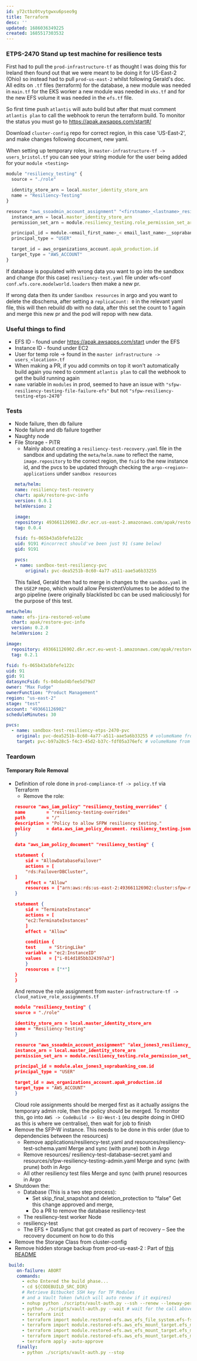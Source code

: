 ```yaml
---
id: y72ctbz0tvytgwxu6pseo9g
title: Terraform
desc: ''
updated: 1686036349225
created: 1685517303532
---
```

### ETPS-2470 Stand up test machine for resilience tests
First had to pull the `prod-infrastructure-tf` as thought I was doing this for Ireland then found out that we were meant to be doing it for US-East-2 (Ohio) so instead had to pull `prod-us-east-2` whilst following Gerald's doc.
All edits on `.tf` files (terraform) for the database, a new module was needed in `main.tf` for the EKS worker a new module was needed in `eks.tf` and for the new EFS volume it was needed in the `efs.tf` file.

So first time push `atlantis` will auto build but after that must comment `atlantis plan` to call the webhook to rerun the terraform build.
To monitor the status you must go to https://apak.awsapps.com/start#/

Download `cluster-config` repo for correct region, in this case 'US-East-2', and make changes following document, new yaml.

When setting up temporary roles, in `master-infrastructure-tf -> users_bristol.tf` you can see your string module for the user being added for your `module <testing>`

```js
module "resiliency_testing" {
  source = "./role"

  identity_store_arn = local.master_identity_store_arn
  name = "Resiliency-Testing"
}

resource "aws_ssoadmin_account_assignment" "<firstname>_<lastname>_resiliency_testing" {
  instance_arn = local.master_identity_store_arn
  permission_set_arn = module.resiliency_testing.role_permission_set_arn

  principal_id = module.<email_first_name>_< email_last_name>__soprabanking_com.id
  principal_type = "USER"

  target_id = aws_organizations_account.apak_production.id
  target_type = "AWS_ACCOUNT"
}
```

If database is populated with wrong data you want to go into the sandbox and change (for this case) `resiliency-test.yaml` file under wfs-conf `conf.wfs.core.modelworld.loaders` then make a new pr.

If wrong data then its under `Sandbox resources` in argo and you want to delete the dbschema, after setting a `replicaCount: 0` in the relevant yaml file, this will then rebuild db with no data, after this set the count to 1 again and merge this new pr and the pod will repop with new data.


### Useful things to find
- EFS ID - found under https://apak.awsapps.com/start under the EFS
- Instance ID - found under EC2
- User for temp role -> found in the `master infrastructure -> users_<location>.tf`
- When making a PR, if you add commits on top it won't automatically build again you need to comment `atlantis plan` to call the webhook to get the build running again
- `name` variable in `modules` in prod, seemed to have an issue with `"sfpw-resiliency-testing-file-failure-efs"` but not `"sfpw-resiliency-testing-etps-2470"`

### Tests
- Node failure, then db failure
- Node failure and db failure together
- Naughty node
- File Storage - PiTR
    - Mainly about creating a `resiliency-test-recovery.yaml` file in the sandbox and updating the `meta/helm.name` to reflect the name, `image.repository` to the correct region, the `fsid` to the new instance id, and the pvcs to be updated through checking the `argo-<region>-applications` under `sandbox resources`
    ```yaml
    meta/helm:
    name: resiliency-test-recovery
    chart: apak/restore-pvc-info
    version: 0.0.1
    helmVersion: 2

    image:
    repository: 493661126902.dkr.ecr.us-east-2.amazonaws.com/apak/restore-pvc-info
    tag: 0.0.4

    fsid: fs-065b43a5bfefe122c
    uid: 9191 #incorrect should've been just 91 (same below)
    gid: 9191

    pvcs:
    - name: sandbox-test-resiliency-pvc
        original: pvc-dea5251b-8c60-4a77-a511-aae5a6b33255
    ```
    This failed, Gerald then had to merge in changes to the `sandbox.yaml` in the `USE2P` repo, which would allow PersistentVolumes to be added to the argo pipeline (were originally blacklisted bc can be used maliciously) for the purpose of this test.

```yaml
meta/helm:
  name: efs-jira-restored-volume
  chart: apak/restore-pvc-info
  version: 0.2.0
  helmVersion: 2

image:
  repository: 493661126902.dkr.ecr.eu-west-1.amazonaws.com/apak/restore-pvc-info
  tag: 0.2.1

fsid: fs-065b43a5bfefe122c
uid: 91
gid: 91
datasyncFsid: fs-04bdad4bfee5d79d7
owner: "Max Fudge"
ownerFunction: "Product Management"
region: "us-east-2"
stage: "test"
account: "493661126902"
scheduleMinutes: 30

pvcs:
  - name: sandbox-test-resiliency-etps-2470-pvc
    original: pvc-dea5251b-8c60-4a77-a511-aae5a6b33255 # volumeName from sandbox-test-resiliency-pvc (in resiliency-test-recover its mapped as sandbox-test-resiliency-recovered-pv)
    target: pvc-b97a28c5-f4c3-45d2-b37c-fdf05a376efc # volumeName from target sandbox-test-resiliency-etps-2470-pvc
```

### Teardown
#### Temporary Role Removal
- Definition of role done in `prod-compliance-tf -> policy.tf` via Terraform
    - Remove the role:
    ```json
    resource "aws_iam_policy" "resiliency_testing_overrides" {
    name        = "resiliency-testing-overrides"
    path        = "/"
    description = "Policy to allow SFPW resiliency testing."
    policy      = data.aws_iam_policy_document. resiliency_testing.json
    }

    data "aws_iam_policy_document" "resiliency_testing" {

    statement {
        sid = "AllowDatabaseFailover"
        actions = [
        "rds:FailoverDBCluster",
    ]
        effect = "Allow"
        resources = ["arn:aws:rds:us-east-2:493661126902:cluster:sfpw-resiliency-testing-cluster"]
    }

    statement {
        sid = "TerminateInstance"
        actions = [
        "ec2:TerminateInstances"
        ]
        effect = "Allow"

        condition {
        test     = "StringLike"
        variable = "ec2:InstanceID"
        values   = ["i-014d185bb324397a3"]
        }
        resources = ["*"]
    }
    }
    ```
    And remove the role assignment from `master-infrastructure-tf -> cloud_native_role_assignments.tf`
    ```json
    module "resiliency_testing" {
    source = "./role"

    identity_store_arn = local.master_identity_store_arn
    name = "Resiliency-Testing"
    }

    resource "aws_ssoadmin_account_assignment" "alex_jones3_resiliency_testing" {
    instance_arn = local.master_identity_store_arn
    permission_set_arn = module.resiliency_testing.role_permission_set_arn

    principal_id = module.alex_jones3_soprabanking_com.id
    principal_type = "USER"

    target_id = aws_organizations_account.apak_production.id
    target_type = "AWS_ACCOUNT"
    }
    ```
    Cloud role assignments should be merged first as it actually assigns the temporary admin role, then the policy should be merged. To monitor this, go into `AWS -> CodeBuild -> EU-West-1` (eu despite doing in OHIO as this is where we centralise), then wait for job to finish
-	Remove the SFP-W instance. This needs to be done in this order (due to dependencies between the resources)
    - Remove applications/resiliency-test.yaml and resources/resiliency-test-schema.yaml Merge and sync (with prune) both in Argo
    - Remove resources/ resiliency-test-database-secret.yaml and resources/sfpw-resiliency-testing-admin.yaml Merge and sync (with prune) both in Argo
    - All other resiliency test files Merge and sync (with prune) resources in Argo
-	Shutdown the:
    - Database (This is a two step process): 
        - Set skip_final_snapshot and deletion_protection to “false” Get this change approved and merge, 
        - Do a PR to remove the database resiliency-test
    - The resiliency-test worker Node
    - resiliency-test 
    - The EFS + DataSync that got created as part of recovery – See the recovery document on how to do this
-	Remove the Storage Class from cluster-config
- Remove hidden storage backup from prod-us-east-2 : Part of [this README](https://bitbucket.apak.delivery/projects/IN/repos/documentation/browse/filesystem-recovery/restoring_an_efs_backup.md)
```yaml
 build:
    on-failure: ABORT
    commands:
      - echo Entered the build phase...
      - cd ${CODEBUILD_SRC_DIR}
      # Retrieve Bitbucket SSH key for TF Modules 
      # and a Vault Token (which will auto renew if it expires) 
      - nohup python ./scripts/vault-auth.py --ssh --renew --leeway-percent=10 --role codebuild-privileged-role &
      - python ./scripts/vault-auth.py --wait # wait for the call above to complete
      - terraform init
      - terraform import module.restored-efs.aws_efs_file_system.efs-fs fs-0ae02ed2e771b4075
      - terraform import module.restored-efs.aws_efs_mount_target.efs_mount[0] 	fsmt-08573d2d1c6a35402
      - terraform import module.restored-efs.aws_efs_mount_target.efs_mount[1] 	fsmt-069d6b647ad315123
      - terraform import module.restored-efs.aws_efs_mount_target.efs_mount[2] fsmt-0882911537fbb52bd
      - terraform apply -auto-approve
    finally:
      - python ./scripts/vault-auth.py --stop
```
